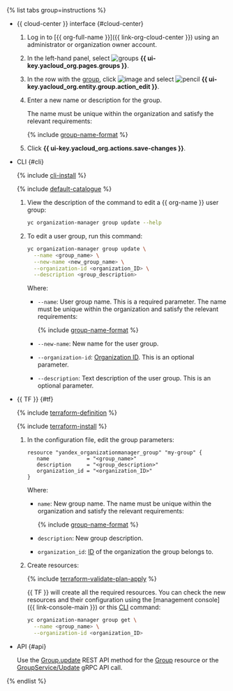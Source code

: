 {% list tabs group=instructions %}

- {{ cloud-center }} interface {#cloud-center}

  1. Log in to [{{ org-full-name }}]({{ link-org-cloud-center }}) using an administrator or organization owner account.

  1. In the left-hand panel, select ![groups](../../_assets/console-icons/persons.svg) **{{ ui-key.yacloud_org.pages.groups }}**.
  
  1. In the row with the [group](../../organization/concepts/groups.md), click ![image](../../_assets/console-icons/ellipsis.svg) and select ![pencil](../../_assets/console-icons/pencil.svg) **{{ ui-key.yacloud_org.entity.group.action_edit }}**.

  1. Enter a new name or description for the group.

      The name must be unique within the organization and satisfy the relevant requirements:

      {% include [group-name-format](group-name-format.md) %}

  1. Click **{{ ui-key.yacloud_org.actions.save-changes }}**.

- CLI {#cli}

  {% include [cli-install](../../_includes/cli-install.md) %}

  {% include [default-catalogue](../../_includes/default-catalogue.md) %}

  1. View the description of the command to edit a {{ org-name }} user group:

      ```bash
      yc organization-manager group update --help
      ```

  1. To edit a user group, run this command:

      ```bash
      yc organization-manager group update \
        --name <group_name> \
        --new-name <new_group_name> \
        --organization-id <organization_ID> \
        --description <group_description>
      ```

      Where:

      * `--name`: User group name. This is a required parameter. The name must be unique within the organization and satisfy the relevant requirements:

        {% include [group-name-format](group-name-format.md) %}

      * `--new-name`: New name for the user group.
      * `--organization-id`: [Organization ID](../../organization/operations/organization-get-id.md). This is an optional parameter.
      * `--description`: Text description of the user group. This is an optional parameter.

- {{ TF }} {#tf}

  {% include [terraform-definition](../../_tutorials/_tutorials_includes/terraform-definition.md) %}

  {% include [terraform-install](../../_includes/terraform-install.md) %}

  1. In the configuration file, edit the group parameters:

     ```hcl
     resource "yandex_organizationmanager_group" "my-group" {
        name            = "<group_name>"
        description     = "<group_description>"
        organization_id = "<organization_ID>"
     }
     ```

     Where:

     * `name`: New group name. The name must be unique within the organization and satisfy the relevant requirements:

        {% include [group-name-format](group-name-format.md) %}

     * `description`: New group description.
     * `organization_id`: [ID](../../organization/operations/organization-get-id.md) of the organization the group belongs to.
  1. Create resources:

     {% include [terraform-validate-plan-apply](../../_tutorials/_tutorials_includes/terraform-validate-plan-apply.md) %}

     {{ TF }} will create all the required resources. You can check the new resources and their configuration using the [management console]({{ link-console-main }}) or this [CLI](../../cli/) command:

     ```bash
     yc organization-manager group get \
       --name <group_name> \
       --organization-id <organization_ID>
     ```

- API {#api}

    Use the [Group.update](../../organization/api-ref/Group/update.md) REST API method for the [Group](../../organization/api-ref/Group/index.md) resource or the [GroupService/Update](../../organization/api-ref/grpc/Group/update.md) gRPC API call.

{% endlist %}